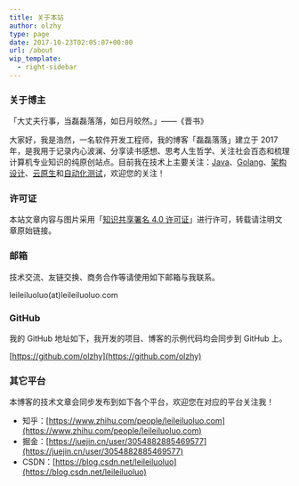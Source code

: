 ```yaml
---
title: 关于本站
author: olzhy
type: page
date: 2017-10-23T02:05:07+00:00
url: /about
wip_template:
  - right-sidebar
---
```


### 关于博主

「大丈夫行事，当磊磊落落，如日月皎然。」——《晋书》

大家好，我是浩然，一名软件开发工程师，我的博客「磊磊落落」建立于 2017 年，是我用于记录内心波澜、分享读书感想、思考人生哲学、关注社会百态和梳理计算机专业知识的纯原创站点。目前我在技术上主要关注：[Java](https://olzhy.github.io/tags/java/)、[Golang](https://olzhy.github.io/tags/golang/)、[架构设计](https://olzhy.github.io/tags/架构设计/)、[云原生](https://olzhy.github.io/tags/云原生/)和[自动化测试](https://olzhy.github.io/tags/自动化测试/)，欢迎您的关注！

### 许可证

本站文章内容与图片采用「[知识共享署名 4.0 许可证](https://creativecommons.org/licences/by/4.0)」进行许可，转载请注明文章原始链接。

### 邮箱

技术交流、友链交换、商务合作等请使用如下邮箱与我联系。

leileiluoluo(at)leileiluoluo.com

### GitHub

我的 GitHub 地址如下，我开发的项目、博客的示例代码均会同步到 GitHub 上。

[https://github.com/olzhy](https://github.com/olzhy)

### 其它平台

本博客的技术文章会同步发布到如下各个平台，欢迎您在对应的平台关注我！

- 知乎：[https://www.zhihu.com/people/leileiluoluo.com](https://www.zhihu.com/people/leileiluoluo.com)
- 掘金：[https://juejin.cn/user/3054882885469577](https://juejin.cn/user/3054882885469577)
- CSDN：[https://blog.csdn.net/leileiluoluo](https://blog.csdn.net/leileiluoluo)
